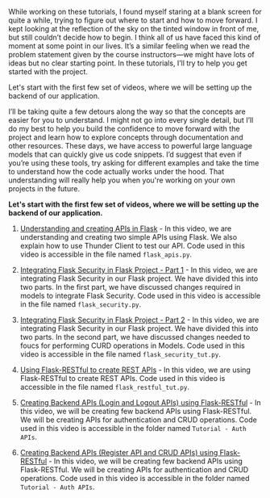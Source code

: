 While working on these tutorials, I found myself staring at a blank screen for quite a while, trying to figure out where to start and how to move forward. I kept looking at the reflection of the sky on the tinted window in front of me, but still couldn’t decide how to begin. I think all of us have faced this kind of moment at some point in our lives. It’s a similar feeling when we read the problem statement given by the course instructors—we might have lots of ideas but no clear starting point. In these tutorials, I’ll try to help you get started with the project.

Let's start with the first few set of videos, where we will be setting up the backend of our application. 

I’ll be taking quite a few detours along the way so that the concepts are easier for you to understand. I might not go into every single detail, but I’ll do my best to help you build the confidence to move forward with the project and learn how to explore concepts through documentation and other resources. These days, we have access to powerful large language models that can quickly give us code snippets. I’d suggest that even if you’re using these tools, try asking for different examples and take the time to understand how the code actually works under the hood. That understanding will really help you when you're working on your own projects in the future.

**Let's start with the first few set of videos, where we will be setting up the backend of our application.**

1. [Understanding and creating APIs in Flask](https://youtu.be/CzTfCdIAUyY) - In this video, we are understanding and creating two simple APIs using Flask. We also explain how to use Thunder Client to test our API. Code used in this video is accessible in the file named `flask_apis.py`.

2. [Integrating Flask Security in Flask Project - Part 1](https://youtu.be/nKZZQlyMT9A) - In this video, we are integrating Flask Security in our Flask project. We have divided this into two parts. In the first part, we have discussed changes required in models to integrate Flask Security. Code used in this video is accessible in the file named `flask_security.py`.

3. [Integrating Flask Security in Flask Project - Part 2](https://youtu.be/abMgElQItXU) - In this video, we are integrating Flask Security in our Flask project. We have divided this into two parts. In the second part, we have discussed changes needed to foucs for performing CURD operations in Models. Code used in this video is accessible in the file named `flask_security_tut.py`.

4. [Using Flask-RESTful to create REST APIs](https://youtu.be/N-dnhikHL9A) - In this video, we are using Flask-RESTful to create REST APIs. Code used in this video is accessible in the file named `flask_restful_tut.py`.

5. [Creating Backend APIs (Login and Logout APIs) using Flask-RESTful](https://youtu.be/98InhsNhSZU) - In this video, we will be creating few backend APIs using Flask-RESTful. We will be creating APIs for authentication and CRUD operations. Code used in this video is accessible in the folder named `Tutorial - Auth APIs`.

6. [Creating Backend APIs (Register API and CRUD APIs) using Flask-RESTful](https://youtu.be/2L32Yw3Pwmw) - In this video, we will be creating few backend APIs using Flask-RESTful. We will be creating APIs for authentication and CRUD operations. Code used in this video is accessible in the folder named `Tutorial - Auth APIs`.


 